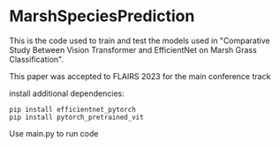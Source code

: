 # MarshSpeciesPrediction
This is the code used to train and test the models used in "Comparative Study Between Vision Transformer and EfficientNet on Marsh Grass Classification".

This paper was accepted to FLAIRS 2023 for the main conference track

install additional dependencies:
```
pip install efficientnet_pytorch
pip install pytorch_pretrained_vit
```

Use main.py to run code
